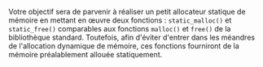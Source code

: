 Votre objectif sera de parvenir à réaliser un petit allocateur statique de mémoire en mettant en œuvre deux fonctions : `static_malloc()` et `static_free()` comparables aux fonctions `malloc()` et `free()` de la bibliothèque standard. Toutefois, afin d'éviter d'entrer dans les méandres de l'allocation dynamique de mémoire, ces fonctions fourniront de la mémoire préalablement allouée statiquement.
